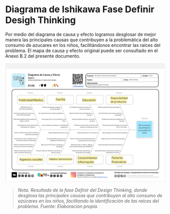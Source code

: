 # Diagrama de Ishikawa Fase Definir Desigh Thinking

Por medio del diagrama de causa y efecto logramos desglosar de mejor manera las principales causas que contribuyen a la problemática del alto consumo de azucares en los niños, facilitándonos encontrar las raíces del problema. El mapa de causa y efecto original puede ser consultado en el Anexo B.2 del presente documento.

![Diagrama de Ishikawa](Diagrama_de_Ishikawa.jpg)

> _Nota. Resultado de la fase Definir del Design Thinking, donde desglosa las principales causas que contribuyen al alto consumo de azúcares en los niños, facilitando la identificación de las raíces del problema. Fuente: Elaboración propia._
